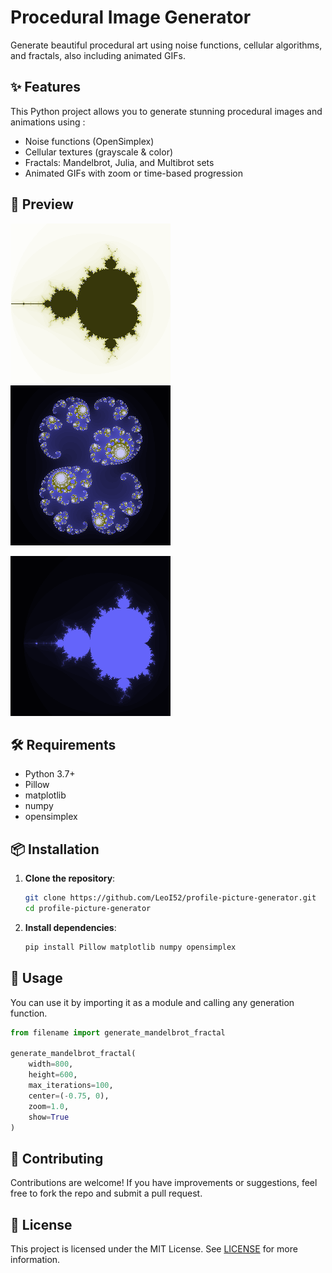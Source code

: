 # Procedural Image Generator

Generate beautiful procedural art using noise functions, cellular algorithms, and fractals, also including animated GIFs.

## ✨ Features

This Python project allows you to generate stunning procedural images and animations using :
- Noise functions (OpenSimplex)
- Cellular textures (grayscale & color)
- Fractals: Mandelbrot, Julia, and Multibrot sets
- Animated GIFs with zoom or time-based progression

## 📸 Preview

![screenshot_1](/screenshot_1.png "Preview")
![screenshot_2](/screenshot_2.png "Preview")

![screenshot_3](/screenshot_3.gif "Preview")

## 🛠️ Requirements

- Python 3.7+
- Pillow
- matplotlib
- numpy
- opensimplex

## 📦 Installation

1. **Clone the repository**:
   ```bash
   git clone https://github.com/LeoI52/profile-picture-generator.git
   cd profile-picture-generator
   ```

2. **Install dependencies**:
   ```bash
   pip install Pillow matplotlib numpy opensimplex
   ```

## 📘 Usage

You can use it by importing it as a module and calling any generation function.
```Python
from filename import generate_mandelbrot_fractal

generate_mandelbrot_fractal(
    width=800,
    height=600,
    max_iterations=100,
    center=(-0.75, 0),
    zoom=1.0,
    show=True
)
```

## 🤝 Contributing

Contributions are welcome! If you have improvements or suggestions, feel free to fork the repo and submit a pull request.

## 📄 License

This project is licensed under the MIT License. See [LICENSE](/LICENSE) for more information.